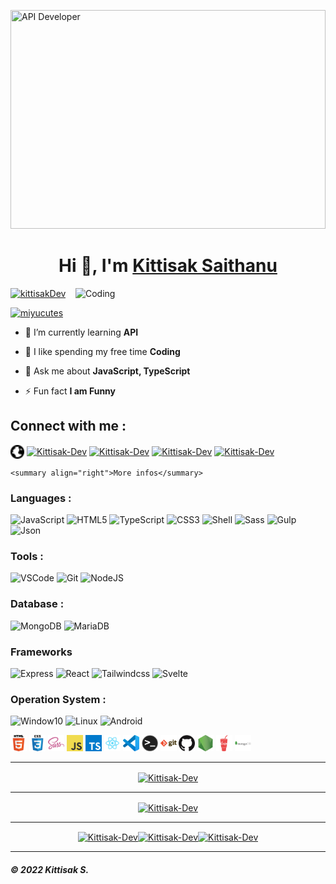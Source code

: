 [<img width="100%" height="350px" title="API Developer" src=https://developers.giphy.com/branch/master/static/api-512d36c09662682717108a38bbb5c57d.gif>][nolink]

<H1 align="center">Hi 👋, I'm <a href="#" target="blank">Kittisak Saithanu</a></H1>

[<img align="right" alt="Coding" title="Coding" width="400" src="https://cdn.dribbble.com/users/1162077/screenshots/3848914/programmer.gif" />][nolink]
[<p align="left"><img alt="kittisakDev" src="https://komarev.com/ghpvc/?username=Kittisak-Dev&label=PROFILE+VIEWS"></p>][nolink]
[<p align="left"><img alt="miyucutes" title="click for visit" width="250px" src="https://img.shields.io/website?label=miyucutes.com&style=for-the-badge&url=https%3A%2F%2Fmiyucutes.com" /></p>][website]

- 🌱 I’m currently learning **API**

- 🔭 I like spending my free time **Coding**

- 💬 Ask me about **JavaScript, TypeScript**

- ⚡ Fun fact **I am Funny**

<h2 align="left">Connect with me :</h2>
<p align="left">
<a href="https://miyucutes.com" target="blank"><img align="center" alt="Kittisak-Dev" title="miyucutes" width="22px" src="https://raw.githubusercontent.com/iconic/open-iconic/master/svg/globe.svg" /></a>
<a href="#" target="blank"><img align="center" src="https://raw.githubusercontent.com/rahuldkjain/github-profile-readme-generator/master/src/images/icons/Social/twitter.svg" alt="Kittisak-Dev" height="30" width="40" /></a>
<a href="#" target="blank"><img align="center" src="https://raw.githubusercontent.com/rahuldkjain/github-profile-readme-generator/master/src/images/icons/Social/linked-in-alt.svg" alt="Kittisak-Dev" height="30" width="40" /></a>
<a href="#" target="blank"><img align="center" src="https://raw.githubusercontent.com/rahuldkjain/github-profile-readme-generator/master/src/images/icons/Social/instagram.svg" alt="Kittisak-Dev" height="30" width="40" /></a>
<a href="#" target="blank"><img align="center" src="https://raw.githubusercontent.com/rahuldkjain/github-profile-readme-generator/master/src/images/icons/Social/youtube.svg" alt="Kittisak-Dev" height="30" width="40" /></a>
</p>

<!-- <details> -->

    <summary align="right">More infos</summary>

### **Languages :**

![JavaScript](https://img.shields.io/badge/-JavaScript-000?&logo=JavaScript&logoColor=)
![HTML5](https://img.shields.io/badge/-HTML5-000?&logo=HTML5&logoColor=)
![TypeScript](https://img.shields.io/badge/-TypeScript-000?&logo=TypeScript&logoColor=)
![CSS3](https://img.shields.io/badge/-CSS3-000?&logo=CSS3&logoColor=0af)
![Shell](https://img.shields.io/badge/-Shell-000?&logo=shell&logoColor=)
![Sass](https://img.shields.io/badge/-Sass-000?&logo=sass&logoColor=)
![Gulp](https://img.shields.io/badge/-Gulp-000?&logo=gulp&logoColor=)
![Json](https://img.shields.io/badge/-Json-000?&logo=json&logoColor=)

### **Tools :**

![VSCode](https://img.shields.io/badge/-VSCode-000?&logo=visualstudiocode&logoColor=0af)
![Git](https://img.shields.io/badge/-Git-000?&logo=Git&logoColor=)
![NodeJS](https://img.shields.io/badge/-NodeJS-000?&logo=node.js&logoColor=)

### **Database :**

![MongoDB](https://img.shields.io/badge/-MongoDB-000?&logo=mongodb&logoColor=)
![MariaDB](https://img.shields.io/badge/-MariaDB-000?&logo=mariaDB&logoColor=)

### **Frameworks**

![Express](https://img.shields.io/badge/-Express-000?&logo=express&logoColor=)
![React](https://img.shields.io/badge/-React-000?&logo=react&logoColor=)
![Tailwindcss](https://img.shields.io/badge/-Tailwindcss-000?&logo=tailwindcss&logoColor=)
![Svelte](https://img.shields.io/badge/-Svelte-000?&logo=svelte&logoColor=)

### **Operation System :**

![Window10](https://img.shields.io/badge/-Window_10-000?&logo=windows&logoColor=0af)
![Linux](https://img.shields.io/badge/-Linux-000?&logo=linux&logoColor=ef0)
![Android](https://img.shields.io/badge/-Android-000?&logo=android&logoColor=0e0)

</details>

[<img alt="HTML5" title="HTML5" width="26px" src="https://raw.githubusercontent.com/github/explore/80688e429a7d4ef2fca1e82350fe8e3517d3494d/topics/html/html.png" />][nolink] [<img alt="CSS3" title="CSS3" width="26px" src="https://raw.githubusercontent.com/github/explore/80688e429a7d4ef2fca1e82350fe8e3517d3494d/topics/css/css.png" />][nolink] [<img alt="SASS" title="SASS" width="26px" src="https://raw.githubusercontent.com/github/explore/80688e429a7d4ef2fca1e82350fe8e3517d3494d/topics/sass/sass.png" />][nolink] [<img alt="JavaScript" title="JavaScript" width="26px" src="https://raw.githubusercontent.com/github/explore/80688e429a7d4ef2fca1e82350fe8e3517d3494d/topics/javascript/javascript.png" />][nolink] [<img alt="TypeScript" title="TypeScript" width="26px" src="https://raw.githubusercontent.com/github/explore/80688e429a7d4ef2fca1e82350fe8e3517d3494d/topics/typescript/typescript.png" />][nolink] [<img alt="ReactJS" title="ReactJS" width="26px" src="https://raw.githubusercontent.com/github/explore/80688e429a7d4ef2fca1e82350fe8e3517d3494d/topics/react/react.png" />][nolink] [<img alt="Visual Studio Code" title="Visual Studio Code" width="26px" src="https://raw.githubusercontent.com/github/explore/80688e429a7d4ef2fca1e82350fe8e3517d3494d/topics/visual-studio-code/visual-studio-code.png" />][nolink] [<img alt="Terminal" title="Terminal" width="26px" src="https://raw.githubusercontent.com/github/explore/80688e429a7d4ef2fca1e82350fe8e3517d3494d/topics/terminal/terminal.png" />][nolink] [<img alt="Git" title="Git" width="26px" src="https://raw.githubusercontent.com/github/explore/80688e429a7d4ef2fca1e82350fe8e3517d3494d/topics/git/git.png" />][nolink] [<img alt="GitHub" title="Github" width="26px" src="https://raw.githubusercontent.com/github/explore/78df643247d429f6cc873026c0622819ad797942/topics/github/github.png" />][nolink] [<img alt="NodeJS" title="NodeJS" width="26px" src="https://raw.githubusercontent.com/github/explore/80688e429a7d4ef2fca1e82350fe8e3517d3494d/topics/nodejs/nodejs.png" />][nolink] [<img alt="Gulp" title="Gulp" width="26px" src="https://raw.githubusercontent.com/github/explore/80688e429a7d4ef2fca1e82350fe8e3517d3494d/topics/gulp/gulp.png" />][nolink] [<img alt="MongoDB" title="MongoDB" width="26px" src="https://raw.githubusercontent.com/github/explore/80688e429a7d4ef2fca1e82350fe8e3517d3494d/topics/mongodb/mongodb.png" />][nolink]

---

[<p align="center"><img align="center" title="Tophies" alt="Kittisak-Dev" src="https://github-profile-trophy.vercel.app/?username=Kittisak-Dev&theme=discord"/></p>][nolink]

---

[<p align="center"><img align="center" title="Activity Graph" alt="Kittisak-Dev" src="https://activity-graph.herokuapp.com/graph?username=kittisak-dev&&theme=xcode"/></p>][nolink]

---

[<p align="center"><img align="center" alt="Kittisak-Dev" src="https://github-readme-stats.vercel.app/api/top-langs?username=kittisak-dev&show_icons=true&locale=en&layout=compact&theme=tokyonight" /><img align="center" alt="Kittisak-Dev" src="https://github-readme-stats.vercel.app/api?username=kittisak-dev&show_icons=true&locale=en&theme=tokyonight" /><img align="center" alt="Kittisak-Dev" src="https://github-readme-streak-stats.herokuapp.com/?user=kittisak-dev&&theme=tokyonight" /></p>][nolink]

---

##### © 2022 Kittisak S.

[website]: https://miyucutes.com
[youtube]: #
[twitter]: #
[instagram]: #
[nolink]: #
